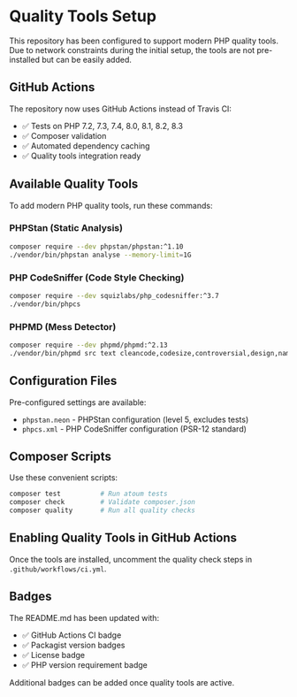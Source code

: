 # Quality Tools Setup

This repository has been configured to support modern PHP quality tools. Due to network constraints during the initial setup, the tools are not pre-installed but can be easily added.

## GitHub Actions

The repository now uses GitHub Actions instead of Travis CI:
- ✅ Tests on PHP 7.2, 7.3, 7.4, 8.0, 8.1, 8.2, 8.3
- ✅ Composer validation
- ✅ Automated dependency caching
- ✅ Quality tools integration ready

## Available Quality Tools

To add modern PHP quality tools, run these commands:

### PHPStan (Static Analysis)
```bash
composer require --dev phpstan/phpstan:^1.10
./vendor/bin/phpstan analyse --memory-limit=1G
```

### PHP CodeSniffer (Code Style Checking)
```bash
composer require --dev squizlabs/php_codesniffer:^3.7
./vendor/bin/phpcs
```

### PHPMD (Mess Detector)
```bash
composer require --dev phpmd/phpmd:^2.13
./vendor/bin/phpmd src text cleancode,codesize,controversial,design,naming,unusedcode
```

## Configuration Files

Pre-configured settings are available:
- `phpstan.neon` - PHPStan configuration (level 5, excludes tests)
- `phpcs.xml` - PHP CodeSniffer configuration (PSR-12 standard)

## Composer Scripts

Use these convenient scripts:
```bash
composer test          # Run atoum tests
composer check         # Validate composer.json
composer quality       # Run all quality checks
```

## Enabling Quality Tools in GitHub Actions

Once the tools are installed, uncomment the quality check steps in `.github/workflows/ci.yml`.

## Badges

The README.md has been updated with:
- ✅ GitHub Actions CI badge
- ✅ Packagist version badges  
- ✅ License badge
- ✅ PHP version requirement badge

Additional badges can be added once quality tools are active.